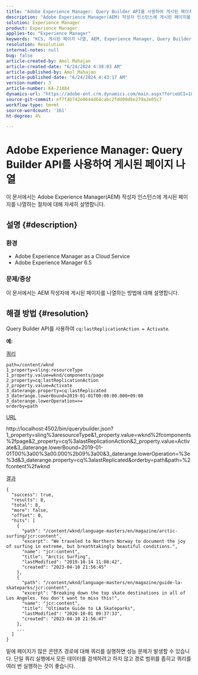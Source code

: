```yaml
---
title: "Adobe Experience Manager: Query Builder API를 사용하여 게시된 페이지 나열"
description: "Adobe Experience Manager(AEM) 작성자 인스턴스에 게시된 페이지를 나열하는 방법에 대해 알아봅니다."
solution: Experience Manager
product: Experience Manager
applies-to: "Experience Manager"
keywords: "KCS, 게시된 페이지 나열, AEM, Experience Manager, Query Builder API, 작성자 인스턴스, AEMaaCS, Experience Manager as a Cloud Service"
resolution: Resolution
internal-notes: null
bug: false
article-created-by: Amol Mahajan
article-created-date: "6/24/2024 4:38:03 AM"
article-published-by: Amol Mahajan
article-published-date: "6/24/2024 4:43:17 AM"
version-number: 3
article-number: KA-21884
dynamics-url: "https://adobe-ent.crm.dynamics.com/main.aspx?forceUCI=1&pagetype=entityrecord&etn=knowledgearticle&id=ddcd5385-e331-ef11-840a-000d3a34c086"
source-git-commit: ef7f4b742e0644d64cabc2fdd00d8e279a2e05c7
workflow-type: tm+mt
source-wordcount: '161'
ht-degree: 4%

---
```


# Adobe Experience Manager: Query Builder API를 사용하여 게시된 페이지 나열


이 문서에서는 Adobe Experience Manager(AEM) 작성자 인스턴스에 게시된 페이지를 나열하는 절차에 대해 자세히 설명합니다.

## 설명 {#description}


### <b>환경</b>

- Adobe Experience Manager as a Cloud Service
- Adobe Experience Manager 6.5




### <b>문제/증상</b>

이 문서에서는 AEM 작성자에 게시된 페이지를 나열하는 방법에 대해 설명합니다.


## 해결 방법 {#resolution}


Query Builder API를 사용하여 `cq:lastReplicationAction = Activate`.

<b>예:</b>

<u>쿼리</u>


```
path=/content/wknd
1_property=sling:resourceType
1_property.value=wknd/components/page
2_property=cq:lastReplicationAction
2_property.value=Activate
3_daterange.property=cq:lastReplicated
3_daterange.lowerBound=2019-01-01T00:00:00.000+09:00
3_daterange.lowerOperation=>=
orderby=path
```


<u>URL</u>

http://localhost:4502/bin/querybuilder.json?1_property=sling%3aresourceType&amp;1_property.value=wknd%2fcomponents%2fpage&amp;2_property=cq%3alastReplicationAction&amp;2_property.value=Activate&amp;3_daterange.lowerBound=2019-01-01T00%3a00%3a00.000%2b09%3a00&amp;3_daterange.lowerOperation=%3e%3d&amp;3_daterange.property=cq%3alastReplicated&amp;orderby=path&amp;path=%2fcontent%2fwknd

<u>결과</u>


```
{
  "success": true,
  "results": 8,
  "total": 8,
  "more": false,
  "offset": 0,
  "hits": [ 
    {
      "path": "/content/wknd/language-masters/en/magazine/arctic-surfing/jcr:content",
      "excerpt": "We traveled to Northern Norway to document the joy of surfing in extreme, but breathtakingly beautiful conditions.",
      "name": "jcr:content",
      "title": "Arctic Surfing",
      "lastModified": "2019-10-14 11:08:42",
      "created": "2023-04-10 21:56:45"
    },
    {
      "path": "/content/wknd/language-masters/en/magazine/guide-la-skateparks/jcr:content",
      "excerpt": "Breaking down the top skate destinations in all of Los Angeles. You don't want to miss this!",
      "name": "jcr:content",
      "title": "Ultimate Guide to LA Skateparks",
      "lastModified": "2020-10-01 09:37:33",
      "created": "2023-04-10 21:56:47"
    },
    ...
  ] 
}
```


밑에 페이지가 많은 콘텐츠 경로에 대해 쿼리를 실행하면 성능 문제가 발생할 수 있습니다. 단일 쿼리 실행에서 모든 데이터를 검색하려고 하지 않고 경로 범위를 좁히고 쿼리를 여러 번 실행하는 것이 좋습니다.
